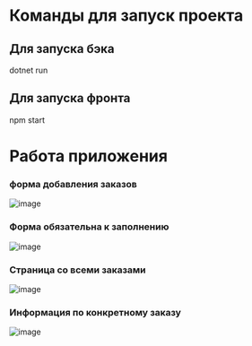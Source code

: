 # Команды для запуск проекта 
## Для запуска бэка
 dotnet run
## Для запуска фронта
npm start

# Работа приложения
### форма добавления заказов
![image](https://github.com/user-attachments/assets/6de71496-6920-4bd2-8876-abc658173999)

### Форма обязательна к заполнению
![image](https://github.com/user-attachments/assets/7d920964-8a37-46b0-8496-f6fee9336a8d)

### Страница со всеми заказами
![image](https://github.com/user-attachments/assets/97d46834-58a6-4ef4-8598-75c01099f2db)

### Информация по конкретному заказу
![image](https://github.com/user-attachments/assets/ae938e6e-93b0-453e-a6b3-913ea009d1ed)

